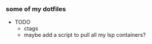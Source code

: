 ### some of my dotfiles


	
- TODO 
    - ctags
    - maybe add a script to pull all my lsp containers?
